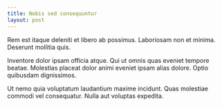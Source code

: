 ```yaml
---
title: Nobis sed consequuntur
layout: post
---
```

Rem est itaque deleniti et libero ab possimus. Laboriosam non et minima. Deserunt mollitia quis.

Inventore dolor ipsam officia atque. Qui ut omnis quas eveniet tempore beatae. Molestias placeat dolor animi eveniet ipsam alias dolore. Optio quibusdam dignissimos.

Ut nemo quia voluptatum laudantium maxime incidunt. Quas molestiae commodi vel consequatur. Nulla aut voluptas expedita.
